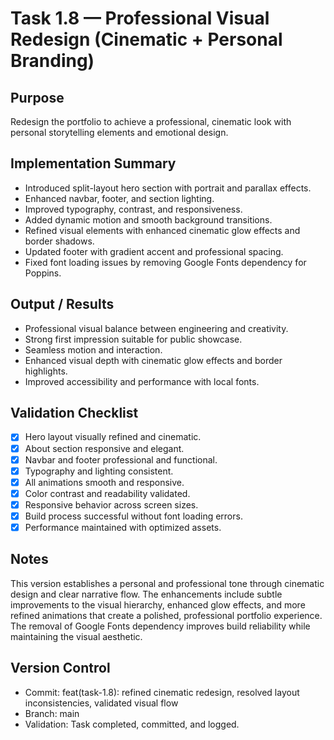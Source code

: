 # Task 1.8 — Professional Visual Redesign (Cinematic + Personal Branding)

## Purpose

Redesign the portfolio to achieve a professional, cinematic look with personal storytelling elements and emotional design.

## Implementation Summary

- Introduced split-layout hero section with portrait and parallax effects.
- Enhanced navbar, footer, and section lighting.
- Improved typography, contrast, and responsiveness.
- Added dynamic motion and smooth background transitions.
- Refined visual elements with enhanced cinematic glow effects and border shadows.
- Updated footer with gradient accent and professional spacing.
- Fixed font loading issues by removing Google Fonts dependency for Poppins.

## Output / Results

- Professional visual balance between engineering and creativity.
- Strong first impression suitable for public showcase.
- Seamless motion and interaction.
- Enhanced visual depth with cinematic glow effects and border highlights.
- Improved accessibility and performance with local fonts.

## Validation Checklist

- [x] Hero layout visually refined and cinematic.
- [x] About section responsive and elegant.
- [x] Navbar and footer professional and functional.
- [x] Typography and lighting consistent.
- [x] All animations smooth and responsive.
- [x] Color contrast and readability validated.
- [x] Responsive behavior across screen sizes.
- [x] Build process successful without font loading errors.
- [x] Performance maintained with optimized assets.

## Notes

This version establishes a personal and professional tone through cinematic design and clear narrative flow. The enhancements include subtle improvements to the visual hierarchy, enhanced glow effects, and more refined animations that create a polished, professional portfolio experience. The removal of Google Fonts dependency improves build reliability while maintaining the visual aesthetic.

## Version Control

- Commit: feat(task-1.8): refined cinematic redesign, resolved layout inconsistencies, validated visual flow
- Branch: main
- Validation: Task completed, committed, and logged.
